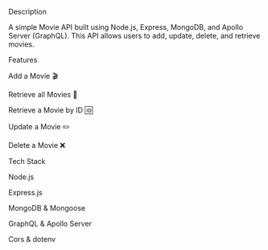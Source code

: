 Description

A simple Movie API built using Node.js, Express, MongoDB, and Apollo Server (GraphQL). This API allows users to add, update, delete, and retrieve movies.

Features

Add a Movie 🎬

Retrieve all Movies 📜

Retrieve a Movie by ID 🆔

Update a Movie ✏️

Delete a Movie ❌

Tech Stack

Node.js

Express.js

MongoDB & Mongoose

GraphQL & Apollo Server

Cors & dotenv